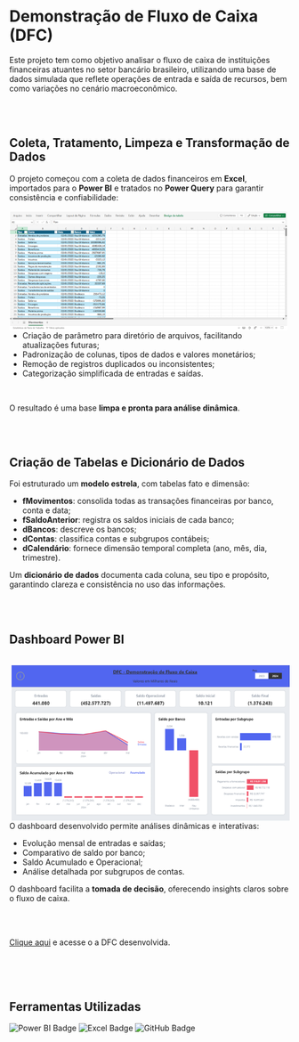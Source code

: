 # Demonstração de Fluxo de Caixa (DFC) 

Este projeto tem como objetivo analisar o fluxo de caixa de instituições financeiras atuantes no setor bancário brasileiro, utilizando uma base de dados simulada que reflete operações de entrada e saída de recursos, bem como variações no cenário macroeconômico.

<br><br>

##  Coleta, Tratamento, Limpeza e Transformação de Dados

O projeto começou com a coleta de dados financeiros em **Excel**, importados para o **Power BI** e tratados no **Power Query** para garantir consistência e confiabilidade:  
<br>
<img align="left" width="500"  src="https://github.com/camilla-menezes/DFCPortifolio/blob/main/Captura%20de%20tela%202025-09-16%20213255.png">


- Criação de parâmetro para diretório de arquivos, facilitando atualizações futuras;  <br>
- Padronização de colunas, tipos de dados e valores monetários;  <br>
- Remoção de registros duplicados ou inconsistentes;  <br>
- Categorização simplificada de entradas e saídas.  <br>
<br>

O resultado é uma base **limpa e pronta para análise dinâmica**.

<br><br>

##  Criação de Tabelas e Dicionário de Dados

Foi estruturado um **modelo estrela**, com tabelas fato e dimensão:  

- **fMovimentos**: consolida todas as transações financeiras por banco, conta e data;  
- **fSaldoAnterior**: registra os saldos iniciais de cada banco;  
- **dBancos**: descreve os bancos;  
- **dContas**: classifica contas e subgrupos contábeis;  
- **dCalendário**: fornece dimensão temporal completa (ano, mês, dia, trimestre).  

Um **dicionário de dados** documenta cada coluna, seu tipo e propósito, garantindo clareza e consistência no uso das informações.  


<br><br>

##  Dashboard Power BI
<br>
<img align="right" width="500"  src="https://github.com/camilla-menezes/DFCPortifolio/blob/main/Captura%20de%20tela%202025-09-16%20212116.png">
<br>
O dashboard desenvolvido permite análises dinâmicas e interativas:  

- Evolução mensal de entradas e saídas;  
- Comparativo de saldo por banco;  
- Saldo Acumulado e Operacional;  
- Análise detalhada por subgrupos de contas.  


O dashboard facilita a **tomada de decisão**, oferecendo insights claros sobre o fluxo de caixa.

<br><br>

<a href="https://app.powerbi.com/groups/me/reports/0058e39d-3f17-45c6-bf92-a7a2d5d64568/6513b71b44b8d6896289?experience=power-bi">Clique aqui</a> e acesse o a DFC desenvolvida.
<br><br>

 

<br><br>

##  Ferramentas Utilizadas


![Power BI Badge](https://img.shields.io/badge/Power%20BI-F2C811?style=for-the-badge&logo=power-bi&logoColor=white)
![Excel Badge](https://img.shields.io/badge/Excel-217346?style=for-the-badge&logo=microsoft-excel&logoColor=white)
![GitHub Badge](https://img.shields.io/badge/GitHub-181717?style=for-the-badge&logo=github&logoColor=white)


